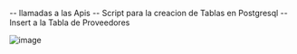 
-- llamadas a las Apis
-- Script para la creacion de Tablas en Postgresql
-- Insert a la Tabla de Proveedores


![image](https://github.com/firecode16/productor/assets/69737708/b3b2a1b9-8cab-46eb-846a-df20b16bd2db)
